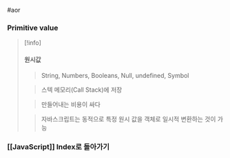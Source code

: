 #aor 
### Primitive value
>[!info]
>#### 원시값
>
>>String, Numbers, Booleans, Null, undefined, Symbol
>
>>스텍 메모리(Call Stack)에 저장
>
>>만들어내는 비용이 싸다
>
>>자바스크립트는 동적으로 특정 원시 값을 객체로 일시적 변환하는 것이 가능

### [[JavaScript]] Index로 돌아가기